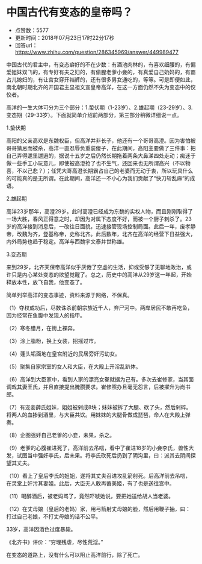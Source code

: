 # 中国古代有变态的皇帝吗？
- 点赞数：5577
- 更新时间：2018年07月23日17时22分17秒
- 回答url：https://www.zhihu.com/question/286345969/answer/449989477
<body>
 <p data-pid="6B_-pp0b">中国古代的君主中，有变态癖好的不在少数：有酒池肉林的，有喜欢细腰的，有偏爱姐妹双飞的，有专好有夫之妇的，有偷腥老爹小妾的，有真爱自己奶妈的，有霸占儿媳妇的，有让宫女穿开裆裤的，还有很多男女通吃的，等等。可是即便如此，南北朝时期北齐的开国君主显祖文宣皇帝高洋，在这一方面仍然不失为变态中的佼佼者。</p>
 <p data-pid="TNkRdXIM">高洋的一生大体可分为三个部分：1.蛰伏期（1-23岁）、2.雄起期（23-29岁）、3.变态期（29-33岁）。下面就简单介绍前两部分，第三部分稍微详细说一点。</p>
 <p data-pid="EyMdfjTH">1.蛰伏期</p>
 <p data-pid="mCK0XDTQ">高阳的父亲高欢是东魏权臣，但高洋并非长子，他还有一个哥哥高澄。因为害怕被哥哥猜忌而被杀，高洋一直忍辱负重装傻子，在此期间，高阳主要做了三件事：把自己弄得邋里邋遢的，据说十五岁之后仍然长期拖着两条大鼻涕四处走动；痴迷于做一些手工小玩意儿，即使被高澄抢了也不生气，还回来也无所谓高兴（不以物喜，不以己悲？）；任凭大哥高澄长期霸占自己的老婆而无动于衷，所以玩具什么的可能真的是无所谓。在此期间，高洋还一不小心为我们贡献了“快刀斩乱麻”的成语。</p>
 <p data-pid="qFMYgI30">2.雄起期</p>
 <p data-pid="B2Z9ASC3">高洋23岁那年，高澄29岁。此时高澄已经成为东魏的实权人物，而且刚刚取得了一场大胜，春风正得意之时，却因为对属下态度不好，而被一个厨子刺杀了。23岁的高洋接到消息后，一改往日面貌，迅速接管现场控制局面。此后一年，废孝静帝，改魏为齐，登基称帝，史称北齐。此后数年，北齐在高洋的经营下日益强大，内外局势也趋于稳定。高洋与西魏宇文泰并世称雄。</p>
 <p data-pid="yipxnLx4">3.变态期</p>
 <p data-pid="87SNej98">来到29岁，北齐天保帝高洋似乎厌倦了空虚的生活，抑或受够了无聊地政治，或许只是内心某处变态的欲望觉醒了。总之，历史中的高洋从29岁这一年起，开始释放本性，放飞自我，他变态了。</p>
 <p data-pid="kSSYpQDF">简单列举高洋的变态事迹，资料来源于网络，不保真。</p>
 <p data-pid="_UzU8vA4">（1）夺权成功后，尽数诛杀前朝宗族近千人，弃尸河中。两岸居民不敢再吃鱼，因为经常在鱼腹中发现人的指甲。</p>
 <p data-pid="rfDiBJea">（2）寒冬腊月，在街上裸奔。</p>
 <p data-pid="9JLvmkVl">（3）涂上脂粉，换上女装，招摇过市。</p>
 <p data-pid="V3i5xf-9">（4）蓬头垢面地在皇宫附近的民居旁奸污幼女。</p>
 <p data-pid="cC6wMdjA">（5）聚集自家宗室的女人和大臣，在大殿上开淫乱趴体。</p>
 <p data-pid="JoXk7r_T">（6）高洋到大臣家中，看到人家的漂亮女眷就据为己有。多次去崔修家，当其面调戏其妻王氏，并且直接提出腌臜要求。崔修照办且毫无怨言，后被擢升为尚书郎。</p>
 <p data-pid="bp7hp_bn">（7）有宠妾薛氏姐妹，姐姐被剁成8块；妹妹被拆了大腿、砍了头，然后剁碎。将两人的血掺到酒里，与大臣共饮。用妹妹的大腿骨做成琵琶，命人在大殿上弹奏。</p>
 <p data-pid="FNFblSYs">（8）企图强奸自己老爹的小妾，未果，杀之。</p>
 <p data-pid="5PbIqRnz">（9）老爹的心腹崔进死了，高洋前去吊唁，看中了崔进18岁的小妾李氏，兽性大发，试图当中强奸李氏，后未果。将李氏砍死后扔到了阴沟里，曰：派其去阴间探望其丈夫。</p>
 <p data-pid="c0QKjLfF">（10）看上了皇后李氏的姐姐，遂将其丈夫召进攻乱箭射死。后高洋前去吊唁，在灵堂上奸污其妻姐。此后，大臣无人敢再蓄美姬，有了也是送往宫中。</p>
 <p data-pid="5xU-rDdG">（11）喝醉酒后，被老妈骂了，竟然吓唬她说，要把她送给胡人当老婆。</p>
 <p data-pid="_GoAKmVv">（12）在丈母娘（皇后的老妈）家，用弓箭射丈母娘的脸，然后用鞭子抽，曰：打过自己老娘，不打丈母娘的话不公平。</p>
 <p data-pid="zIi0oOrk">33岁，高洋因酒色过度暴毙。</p>
 <p data-pid="-cRvQki1">《北齐书》评价：“穷理残虐，尽性荒淫。”</p>
 <p data-pid="R1odxHWQ">在变态的道路上，没有什么可以阻止高洋前行，除了死亡。</p>
</body>